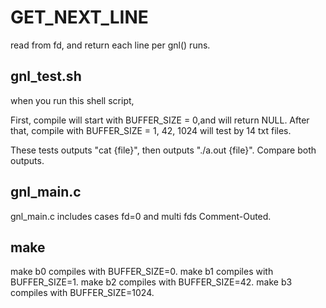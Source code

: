 # GET_NEXT_LINE

read from fd, and return each line per gnl() runs.

## gnl_test.sh

when you run this shell script, 

First, compile will start with BUFFER_SIZE = 0,and will return NULL.
After that, compile with BUFFER_SIZE = 1, 42, 1024 will test by 14 txt files.

These tests outputs "cat {file}", then outputs "./a.out {file}".
Compare both outputs.

## gnl_main.c
gnl_main.c includes cases fd=0 and multi fds Comment-Outed.

## make
make b0 compiles with BUFFER_SIZE=0.
make b1 compiles with BUFFER_SIZE=1.
make b2 compiles with BUFFER_SIZE=42.
make b3 compiles with BUFFER_SIZE=1024.
